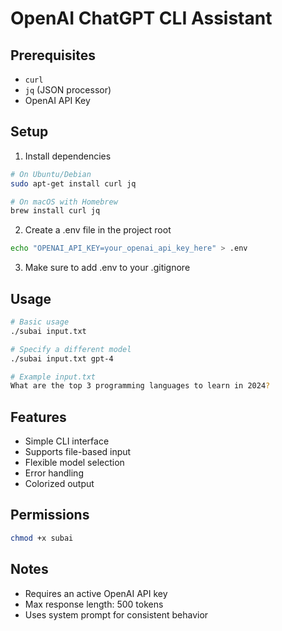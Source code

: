 # OpenAI ChatGPT CLI Assistant

## Prerequisites
- `curl`
- `jq` (JSON processor)
- OpenAI API Key

## Setup
1. Install dependencies
```bash
# On Ubuntu/Debian
sudo apt-get install curl jq

# On macOS with Homebrew
brew install curl jq
```

2. Create a .env file in the project root
```bash
echo "OPENAI_API_KEY=your_openai_api_key_here" > .env
```

3. Make sure to add .env to your .gitignore

## Usage
```bash
# Basic usage
./subai input.txt

# Specify a different model
./subai input.txt gpt-4

# Example input.txt
What are the top 3 programming languages to learn in 2024?
```

## Features
- Simple CLI interface
- Supports file-based input
- Flexible model selection
- Error handling
- Colorized output

## Permissions
```bash
chmod +x subai
```

## Notes
- Requires an active OpenAI API key
- Max response length: 500 tokens
- Uses system prompt for consistent behavior

